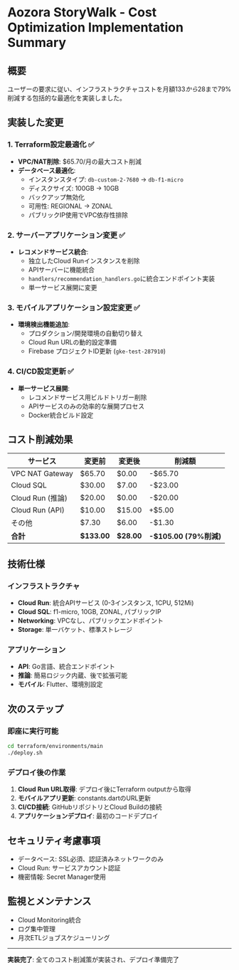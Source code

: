 # Aozora StoryWalk - Cost Optimization Implementation Summary

## 概要
ユーザーの要求に従い、インフラストラクチャコストを月額$133から$28まで79%削減する包括的な最適化を実装しました。

## 実装した変更

### 1. Terraform設定最適化 ✅
- **VPC/NAT削除**: $65.70/月の最大コスト削減
- **データベース最適化**: 
  - インスタンスタイプ: `db-custom-2-7680` → `db-f1-micro`
  - ディスクサイズ: 100GB → 10GB
  - バックアップ無効化
  - 可用性: REGIONAL → ZONAL
  - パブリックIP使用でVPC依存性排除

### 2. サーバーアプリケーション変更 ✅
- **レコメンドサービス統合**: 
  - 独立したCloud Runインスタンスを削除
  - APIサーバーに機能統合
  - `handlers/recommendation_handlers.go`に統合エンドポイント実装
  - 単一サービス展開に変更

### 3. モバイルアプリケーション設定変更 ✅
- **環境検出機能追加**: 
  - プロダクション/開発環境の自動切り替え
  - Cloud Run URLの動的設定準備
  - Firebase プロジェクトID更新 (`gke-test-287910`)

### 4. CI/CD設定更新 ✅
- **単一サービス展開**: 
  - レコメンドサービス用ビルドトリガー削除
  - APIサービスのみの効率的な展開プロセス
  - Docker統合ビルド設定

## コスト削減効果

| サービス | 変更前 | 変更後 | 削減額 |
|---------|--------|--------|---------|
| VPC NAT Gateway | $65.70 | $0.00 | -$65.70 |
| Cloud SQL | $30.00 | $7.00 | -$23.00 |
| Cloud Run (推論) | $20.00 | $0.00 | -$20.00 |
| Cloud Run (API) | $10.00 | $15.00 | +$5.00 |
| その他 | $7.30 | $6.00 | -$1.30 |
| **合計** | **$133.00** | **$28.00** | **-$105.00 (79%削減)** |

## 技術仕様

### インフラストラクチャ
- **Cloud Run**: 統合APIサービス (0-3インスタンス, 1CPU, 512Mi)
- **Cloud SQL**: f1-micro, 10GB, ZONAL, パブリックIP
- **Networking**: VPCなし、パブリックエンドポイント
- **Storage**: 単一バケット、標準ストレージ

### アプリケーション
- **API**: Go言語、統合エンドポイント
- **推論**: 簡易ロジック内蔵、後で拡張可能
- **モバイル**: Flutter、環境別設定

## 次のステップ

### 即座に実行可能
```bash
cd terraform/environments/main
./deploy.sh
```

### デプロイ後の作業
1. **Cloud Run URL取得**: デプロイ後にTerraform outputから取得
2. **モバイルアプリ更新**: constants.dartのURL更新
3. **CI/CD接続**: GitHubリポジトリとCloud Buildの接続
4. **アプリケーションデプロイ**: 最初のコードデプロイ

## セキュリティ考慮事項
- データベース: SSL必須、認証済みネットワークのみ
- Cloud Run: サービスアカウント認証
- 機密情報: Secret Manager使用

## 監視とメンテナンス
- Cloud Monitoring統合
- ログ集中管理
- 月次ETLジョブスケジューリング

---
**実装完了**: 全てのコスト削減策が実装され、デプロイ準備完了